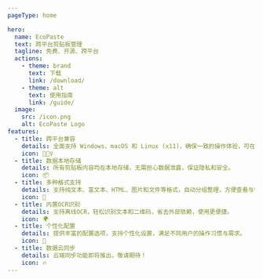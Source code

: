 ```yaml
---
pageType: home

hero:
  name: EcoPaste
  text: 跨平台剪贴板管理
  tagline: 免费、开源、跨平台
  actions:
    - theme: brand
      text: 下载
      link: /download/
    - theme: alt
      text: 使用指南
      link: /guide/
  image:
    src: /icon.png
    alt: EcoPaste Logo
features:
  - title: 跨平台兼容
    details: 全面支持 Windows、macOS 和 Linux (x11)，确保一致的操作体验，可在不同平台间无缝切换。
    icon: 🏃🏻‍♀️
  - title: 数据本地存储
    details: 所有剪贴板内容均在本地存储，无需担心数据泄露，保证隐私和安全。
    icon: 📦
  - title: 多种格式支持
    details: 支持纯文本、富文本、HTML、图片和文件等格式，自动分组整理，方便查看与管理。
    icon: 🎨
  - title: 内置OCR识别
    details: 支持离线OCR，轻松识别文本和二维码，省去外部依赖，使用更便捷。
    icon: 🌍
  - title: 个性化配置
    details: 提供丰富的配置选项，支持个性化设置，满足不同用户的操作习惯与需求。
    icon: 🌈
  - title: 数据云同步
    details: 云端同步功能即将推出，敬请期待！
    icon: 🔥
---
```

